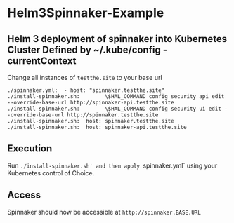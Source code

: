 # Helm3Spinnaker-Example

## Helm 3 deployment of spinnaker into Kubernetes Cluster Defined by ~/.kube/config - currentContext

Change all instances of `testthe.site` to your base url
```
./spinnaker.yml:  - host: "spinnaker.testthe.site"
./install-spinnaker.sh:        \$HAL_COMMAND config security api edit --override-base-url http://spinnaker-api.testthe.site
./install-spinnaker.sh:        \$HAL_COMMAND config security ui edit --override-base-url http://spinnaker.testthe.site
./install-spinnaker.sh:  host: spinnaker.testthe.site
./install-spinnaker.sh:  host: spinnaker-api.testthe.site
```

## Execution
Run `./install-spinnaker.sh' and then apply `spinnaker.yml` using your Kubernetes control of Choice.

## Access
Spinnaker should now be accessible at `http://spinnaker.BASE.URL`
